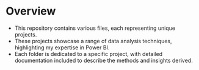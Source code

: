 # Overview #
- This repository contains various files, each representing unique projects. 
 - These projects showcase a range of data analysis techniques, highlighting my expertise in Power BI. 
 - Each folder is dedicated to a specific project, with detailed documentation included to describe the methods and insights derived.
